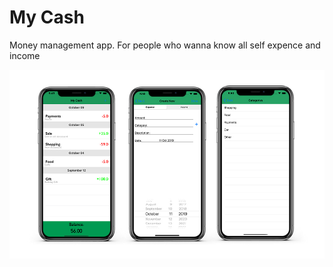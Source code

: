 # My Cash
Money management app. For people who wanna know all self expence and income

![image](./images/img.png) 
